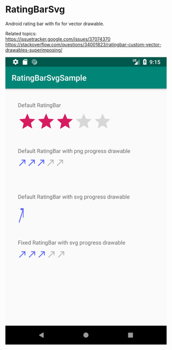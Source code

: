 # RatingBarSvg    
Android rating bar with fix for vector drawable.    

Related topics:    
https://issuetracker.google.com/issues/37074370    
https://stackoverflow.com/questions/34001823/ratingbar-custom-vector-drawables-superimposing/    
    
![alt text](https://raw.githubusercontent.com/Malligan/RatingBarSvg/master/RatingBarSvgSample/RatingBarSvgScreen.png)
